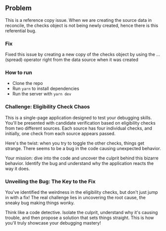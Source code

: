 ## Problem
This is a reference copy issue. When we are creating the source data in reconcile, the checks object is not being newly created, hence there is this referential bug.

### Fix
Fixed this issue by creating a new copy of the checks object by using the ... (spread) operator right from the data source when it was created


### How to run

* Clone the repo
 * Run `yarn` to install dependencies 
 * Run the server with `yarn dev`

### Challenge: Eligibility Check Chaos

This is a single-page application designed to test your debugging skills. You'll be presented with candidate verification based on eligibility checks from two different sources. Each source has four individual checks, and initially, one check from each source appears passed.

Here's the twist: when you try to toggle the other checks, things get strange. There seems to be a bug in the code causing unexpected behavior.

Your mission: dive into the code and uncover the culprit behind this bizarre behavior. Identify the bug and understand why the application reacts the way it does.

### Unveiling the Bug: The Key to the Fix

You've identified the weirdness in the eligibility checks, but don't just jump in with a fix! The real challenge lies in uncovering the root cause, the sneaky bug making things wonky.

Think like a code detective. Isolate the culprit, understand why it's causing trouble, and then propose a solution that sets things straight. This is how you'll truly showcase your debugging mastery!
